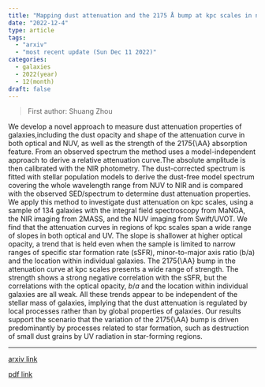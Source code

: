 ```yaml
---
title: "Mapping dust attenuation and the 2175 Å bump at kpc scales in nearby galaxies"
date: "2022-12-4"
type: article
tags:
  - "arxiv"
  - "most recent update (Sun Dec 11 2022)"
categories:
  - galaxies
  - 2022(year)
  - 12(month)
draft: false
---
```


> First author: Shuang Zhou

 We develop a novel approach to measure dust attenuation properties of
galaxies,including the dust opacity and shape of the attenuation curve in both
optical and NUV, as well as the strength of the 2175{\AA} absorption feature.
From an observed spectrum the method uses a model-independent approach to
derive a relative attenuation curve.The absolute amplitude is then calibrated
with the NIR photometry. The dust-corrected spectrum is fitted with stellar
population models to derive the dust-free model spectrum covering the whole
wavelength range from NUV to NIR and is compared with the observed SED/spectrum
to determine dust attenuation properties. We apply this method to investigate
dust attenuation on kpc scales, using a sample of 134 galaxies with the
integral field spectroscopy from MaNGA, the NIR imaging from 2MASS, and the NUV
imaging from Swift/UVOT. We find that the attenuation curves in regions of kpc
scales span a wide range of slopes in both optical and UV. The slope is
shallower at higher optical opacity, a trend that is held even when the sample
is limited to narrow ranges of specific star formation rate (sSFR),
minor-to-major axis ratio (b/a) and the location within individual galaxies.
The 2175{\AA} bump in the attenuation curve at kpc scales presents a wide range
of strength. The strength shows a strong negative correlation with the sSFR,
but the correlations with the optical opacity, $b/a$ and the location within
individual galaxies are all weak. All these trends appear to be independent of
the stellar mass of galaxies, implying that the dust attenuation is regulated
by local processes rather than by global properties of galaxies. Our results
support the scenario that the variation of the 2175{\AA} bump is driven
predominantly by processes related to star formation, such as destruction of
small dust grains by UV radiation in star-forming regions.

---
[arxiv link](http://arxiv.org/abs/2212.01918v1)

[pdf link](http://arxiv.org/pdf/2212.01918v1)